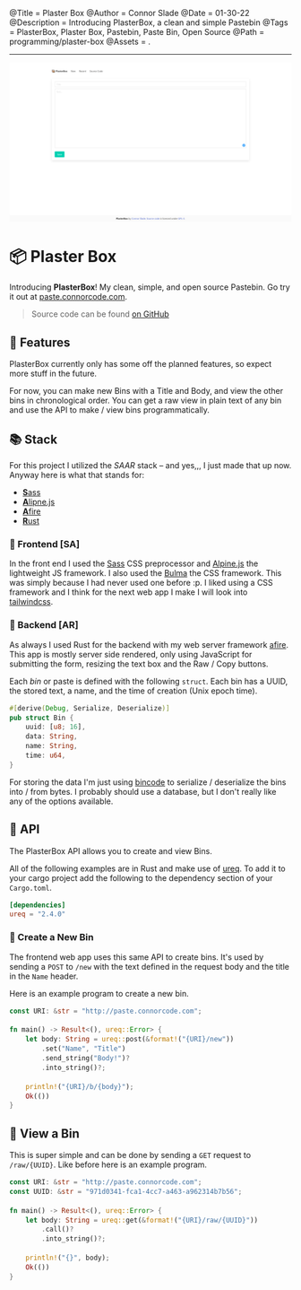 @Title = Plaster Box
@Author = Connor Slade
@Date = 01-30-22
@Description = Introducing PlasterBox, a clean and simple Pastebin
@Tags = PlasterBox, Plaster Box, Pastebin, Paste Bin, Open Source
@Path = programming/plaster-box
@Assets = .

---

![New Paste Screenshot](../assets/programming/plaster-box/plaster-box.png)

# 📦 Plaster Box

Introducing **PlasterBox**! My clean, simple, and open source Pastebin.
Go try it out at [paste.connorcode.com](https://paste.connorcode.com).

> Source code can be found [on GitHub](https://github.com/Basicprogrammer10/plaster-box)

## 🐾 Features

PlasterBox currently only has some off the planned features, so expect more stuff in the future.

For now, you can make new Bins with a Title and Body, and view the other bins in chronological order.
You can get a raw view in plain text of any bin and use the API to make / view bins programmatically.

## 📚 Stack

For this project I utilized the _SAAR_ stack – and yes,,, I just made that up now.
Anyway here is what that stands for:

- [**S**ass][sass]
- [**A**lipne.js][alpine]
- [**A**fire][afire]
- [**R**ust][rust]

### 🐸 Frontend [SA]

In the front end I used the [Sass][sass] CSS preprocessor and [Alpine.js][alpine] the lightweight JS framework.
I also used the [Bulma][bulma] the CSS framework.
This was simply because I had never used one before :p.
I liked using a CSS framework and I think for the next web app I make I will look into [tailwindcss][tailwindcss].

### 🦓 Backend [AR]

As always I used Rust for the backend with my web server framework [afire][afire].
This app is mostly server side rendered, only using JavaScript for submitting the form, resizing the text box and the Raw / Copy buttons.

Each _bin_ or paste is defined with the following `struct`.
Each bin has a UUID, the stored text, a name, and the time of creation (Unix epoch time).

```rust
#[derive(Debug, Serialize, Deserialize)]
pub struct Bin {
    uuid: [u8; 16],
    data: String,
    name: String,
    time: u64,
}
```

For storing the data I'm just using [bincode][bincode] to serialize / deserialize the bins into / from bytes.
I probably should use a database, but I don't really like any of the options available.

## 📀 API

The PlasterBox API allows you to create and view Bins.

All of the following examples are in Rust and make use of [ureq][ureq].
To add it to your cargo project add the following to the dependency section of your `Cargo.toml`.

```toml
[dependencies]
ureq = "2.4.0"
```

### 📰 Create a New Bin

The frontend web app uses this same API to create bins.
It's used by sending a `POST` to `/new` with the text defined in the request body and the title in the `Name` header.

Here is an example program to create a new bin.

```rust
const URI: &str = "http://paste.connorcode.com";

fn main() -> Result<(), ureq::Error> {
    let body: String = ureq::post(&format!("{URI}/new"))
        .set("Name", "Title")
        .send_string("Body!")?
        .into_string()?;

    println!("{URI}/b/{body}");
    Ok(())
}
```

## 🦙 View a Bin

This is super simple and can be done by sending a `GET` request to `/raw/{UUID}`.
Like before here is an example program.

```rust
const URI: &str = "http://paste.connorcode.com";
const UUID: &str = "971d0341-fca1-4cc7-a463-a962314b7b56";

fn main() -> Result<(), ureq::Error> {
    let body: String = ureq::get(&format!("{URI}/raw/{UUID}"))
        .call()?
        .into_string()?;

    println!("{}", body);
    Ok(())
}

```

<!-- Links -->

[sass]: https://sass-lang.com/
[alpine]: https://alpinejs.dev/
[afire]: https://crates.io/crates/afire
[rust]: https://www.rust-lang.org/
[bulma]: https://bulma.io/
[tailwindcss]: https://tailwindcss.com/
[bincode]: https://crates.io/crates/bincode
[ureq]: https://crates.io/crates/ureq
